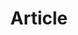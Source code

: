 ---
title: "Article"
description: ""
slug: "article"
image: "article.png"
style:
    background: "#2a9d8f"
    color: "#fff"
---
